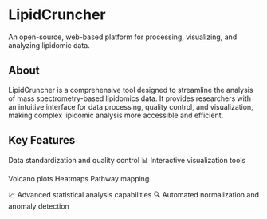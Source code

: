 # LipidCruncher
An open-source, web-based platform for processing, visualizing, and analyzing lipidomic data.

## About
LipidCruncher is a comprehensive tool designed to streamline the analysis of mass spectrometry-based lipidomics data. It provides researchers with an intuitive interface for data processing, quality control, and visualization, making complex lipidomic analysis more accessible and efficient.

## Key Features
Data standardization and quality control
📊 Interactive visualization tools

Volcano plots
Heatmaps
Pathway mapping


📈 Advanced statistical analysis capabilities
🔍 Automated normalization and anomaly detection
